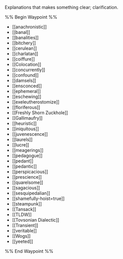 Explanations that makes something clear; clarification.

%% Begin Waypoint %%
- [[anachronistic]]
- [[banal]]
- [[banalities]]
- [[bitchery]]
- [[cerulean]]
- [[charlatan]]
- [[coiffure]]
- [[Colocation]]
- [[concurrently]]
- [[confound]]
- [[damsels]]
- [[ensconced]]
- [[ephemeral]]
- [[eschewing]]
- [[exeleutherostomize]]
- [[floriferous]]
- [[Freshly Shorn Zuckhole]]
- [[Gallimaufry]]
- [[heuristic]]
- [[iniquitous]]
- [[juvenescence]]
- [[laurels]]
- [[lucre]]
- [[meagerings]]
- [[pedagogue]]
- [[pedant]]
- [[pedantic]]
- [[perspicacious]]
- [[prescience]]
- [[quarelsome]]
- [[sagacious]]
- [[sesquipedalian]]
- [[shamefully-hoist=true]]
- [[steampunk]]
- [[Tansack]]
- [[TLDW]]
- [[Tovsonian Dialectic]]
- [[Transient]]
- [[veritable]]
- [[Wogs]]
- [[yeeted]]

%% End Waypoint %%

